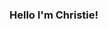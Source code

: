 ### Hello I'm Christie!

<!--
**cpam2011/cpam2011** is a ✨ _special_ ✨ repository because its `README.md` (this file) appears on your GitHub profile.

Here are some ideas to get you started:

- 🔭 I’m currently working on HTML/CSS/Javascript
- 🌱 I’m currently learning Software Development
- 📫 How to reach me: cpamp2011@gmail.com
- 😄 Pronouns: She/Her
- ⚡ Fun fact: I love gaming!
-->
